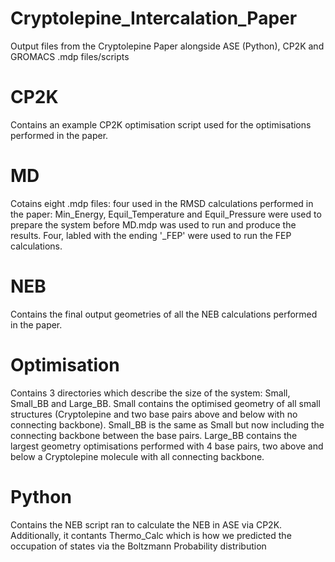 # Cryptolepine_Intercalation_Paper
Output files from the Cryptolepine Paper alongside ASE (Python), CP2K and GROMACS .mdp files/scripts

# CP2K
Contains an example CP2K optimisation script used for the optimisations performed in the paper.

# MD
Cotains eight .mdp files: four used in the RMSD calculations performed in the paper: Min_Energy, Equil_Temperature and Equil_Pressure were used to prepare the system before MD.mdp was used to run and produce the results. Four, labled with the ending '_FEP' were used to run the FEP calculations.

# NEB
Contains the final output geometries of all the NEB calculations performed in the paper.

# Optimisation
Contains 3 directories which describe the size of the system: Small, Small_BB and Large_BB. Small contains the optimised geometry of all small structures (Cryptolepine and two base pairs above and below with no connecting backbone). Small_BB is the same as Small but now including the connecting backbone between the base pairs. Large_BB contains the largest geometry optimisations performed with 4 base pairs, two above and below a Cryptolepine molecule with all connecting backbone.

# Python
Contains the NEB script ran to calculate the NEB in ASE via CP2K. Additionally, it contants Thermo_Calc which is how we predicted the occupation of states via the Boltzmann Probability distribution
